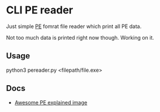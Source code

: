 CLI PE reader
=============

Just simple [PE](https://ru.wikipedia.org/wiki/Portable_Executable) fomrat file reader which print all PE data.

Not too much data is printed right now though. Working on it.

Usage
------

python3 pereader.py <filepath/file.exe>

Docs
----

* [Awesome PE explained image](https://i.imgur.com/tnUca.jpg)
